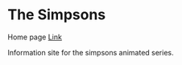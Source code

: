 # The Simpsons

Home page 
[Link](https://alinaandriychuk.github.io/Simpsons/app/)

Information site for the simpsons animated series.

